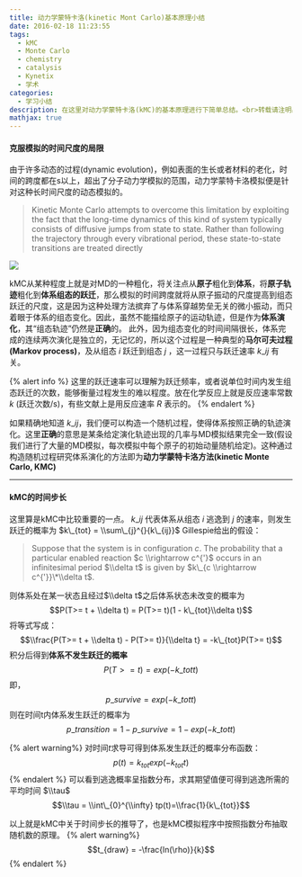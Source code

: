 ```yaml
---
title: 动力学蒙特卡洛(kinetic Mont Carlo)基本原理小结
date: 2016-02-18 11:23:55
tags:
  - kMC
  - Monte Carlo
  - chemistry
  - catalysis
  - Kynetix
  - 学术
categories:
  - 学习小结
description: 在这里对动力学蒙特卡洛(kMC)的基本原理进行下简单总结。<br>转载请注明出处。
mathjax: true
---
```


#### 克服模拟的时间尺度的局限
由于许多动态的过程(dynamic evolution)，例如表面的生长或者材料的老化，时间的跨度都在s以上，超出了分子动力学模拟的范围，动力学蒙特卡洛模拟便是针对这种长时间尺度的动态模拟的。
> Kinetic Monte Carlo attempts to overcome this limitation by exploiting the fact that the long-time dynamics of this kind of system typically consists of diffusive jumps from state to state. Rather than following the trajectory through every vibrational period, these state-to-state transitions are treated directly

![](PES.png)
<!-- more -->
kMC从某种程度上就是对MD的一种粗化，将关注点从**原子**粗化到**体系**，将**原子轨迹**粗化到**体系组态的跃迁**，那么模拟的时间跨度就将从原子振动的尺度提高到组态跃迁的尺度，这是因为这种处理方法摈弃了与体系穿越势垒无关的微小振动，而只着眼于体系的组态变化。因此，虽然不能描绘原子的运动轨迹，但是作为**体系演化**，其“组态轨迹”仍然是**正确**的。
此外，因为组态变化的时间间隔很长，体系完成的连续两次演化是独立的，无记忆的，所以这个过程是一种典型的**马尔可夫过程(Markov process)**，及从组态 $i$ 跃迁到组态 $j$ ，这一过程只与跃迁速率 $k\_{ij}$ 有关。

{% alert info %}
这里的跃迁速率可以理解为跃迁频率，或者说单位时间内发生组态跃迁的次数，能够衡量过程发生的难以程度。放在化学反应上就是反应速率常数 $k$ (跃迁次数/s)，有些文献上是用反应速率 $R$ 表示的。
{% endalert %}

如果精确地知道 $k\_{ij}$，我们便可以构造一个随机过程，使得体系按照正确的轨迹演化。这里**正确**的意思是某条给定演化轨迹出现的几率与MD模拟结果完全一致(假设我们进行了大量的MD模拟，每次模拟中每个原子的初始动量随机给定)。这种通过构造随机过程研究体系演化的方法即为**动力学蒙特卡洛方法(kinetic Monte Carlo, KMC)**

---
#### kMC的时间步长
这里算是kMC中比较重要的一点。
$k\_{ij}$ 代表体系从组态 $i$ 逃逸到 $j$ 的速率，则发生跃迁的概率为 $k\_{tot} = \\sum\_{j}^{}{k\_{ij}}$
Gillespie给出的假设：
> Suppose that the system is in configuration $c$. The probability that a particular enabled reaction $c \\rightarrow c^{'}$ occurs in an infinitesimal period $\\delta t$ is given by $k\_{c \\rightarrow c^{'}}\*\\delta t$.

则体系处在某一状态且经过$\\delta t$之后体系状态未改变的概率为
$$P(T>= t + \\delta t) = P(T>= t)(1 - k\_{tot}\\delta t)$$
将等式写成：
$$\\frac{P(T>= t + \\delta t) - P(T>= t)}{\\delta t} = -k\_{tot}P(T>= t)$$
积分后得到**体系不发生跃迁的概率**
$$P(T>= t) = exp(-k\_{tot}t)$$
即，
$$p\_{survive} = exp(-k\_{tot}t)$$
则在时间t内体系发生跃迁的概率为
$$p\_{transition} = 1 - p\_{survive} = 1 - exp(-k\_{tot}t)$$

{% alert warning%}
对时间$t$求导可得到体系发生跃迁的概率分布函数：
$$p(t) = k_{tot} exp(-k_{tot}t)$$
{% endalert %}
可以看到逃逸概率呈指数分布，求其期望值便可得到逃逸所需的平均时间 $\\tau$
$$\\tau = \\int\_{0}^{\\infty} tp(t)=\\frac{1}{k\_{tot}}$$

以上就是kMC中关于时间步长的推导了，也是kMC模拟程序中按照指数分布抽取随机数的原理。
{% alert warning%}
$$t_{draw} = -\frac{ln(\rho)}{k}$$
{% endalert %}
